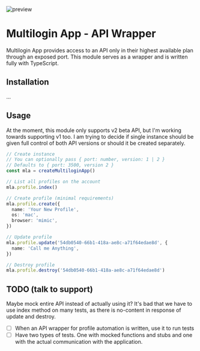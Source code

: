 ![preview](https://repository-images.githubusercontent.com/596182550/b35a3133-32ce-40ca-ab7c-f23aa6889da3)

# Multilogin App - API Wrapper

Multilogin App provides access to an API only in their highest available plan through an exposed port.
This module serves as a wrapper and is written fully with TypeScript.

## Installation

...

## Usage

At the moment, this module only supports v2 beta API, but I'm working towards supporting v1 too. I am trying to decide if single instance should be given full control of both API versions or should it be created separately.

```ts
// Create instance
// You can optionally pass { port: number, version: 1 | 2 }
// Defaults to { port: 3500, version 2 }
const mla = createMultiloginApp()

// List all profiles on the account
mla.profile.index()

// Create profile (minimal requirements)
mla.profile.create({
  name: 'Your New Profile',
  os: 'mac',
  browser: 'mimic',
})

// Update profile
mla.profile.update('54db0540-66b1-418a-ae8c-a71f64edae8d', {
  name: 'Call me Anything',
})

// Destroy profile
mla.profile.destroy('54db0540-66b1-418a-ae8c-a71f64edae8d')
```

## TODO (talk to support)

Maybe mock entire API instead of actually using it? It's bad that we have to use index method on many tests, as there is no-content in response of update and destroy.

- [ ] When an API wrapper for profile automation is written, use it to run tests
- [ ] Have two types of tests. One with mocked functions and stubs and one with the actual communication with the application.
